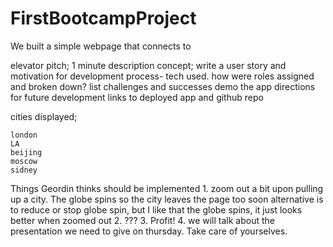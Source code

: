 # FirstBootcampProject

We built a simple webpage that connects to 




elevator pitch; 1 minute description
concept; write a user story and motivation for development
process- tech used. how were roles assigned and broken down?
    list challenges and successes
demo the app
directions for future development
links to deployed app and github repo



cities displayed;
 
    london
    LA
    beijing
    moscow
    sidney
    

Things Geordin thinks should be implemented
    1. zoom out a bit upon pulling up a city. The globe spins so the city leaves the page too soon
        alternative is to reduce or stop globe spin, but I like that the globe spins, it just looks better when zoomed out
    2. ???
    3. Profit!
    4. we will talk about the presentation we need to give on thursday. Take care of yourselves.
    